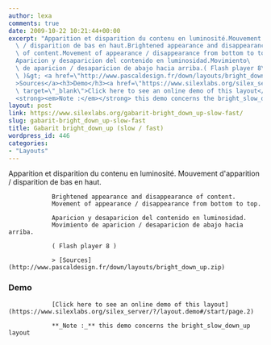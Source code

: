 ```yaml
---
author: lexa
comments: true
date: 2009-10-22 10:21:44+00:00
excerpt: "Apparition et disparition du contenu en luminosité.Mouvement d'apparition\
  \ / disparition de bas en haut.Brightened appearance and disappearance\
  \ of content.Movement of appearance / disappearance from bottom to top.\
  Aparicion y desaparicion del contenido en luminosidad.Movimiento\
  \ de aparicion / desaparicion de abajo hacia arriba.( Flash player 8\
  \ )&gt; <a href=\"http://www.pascaldesign.fr/down/layouts/bright_down_up.zip\"\
  >Sources</a><h3>Demo</h3><a href=\"https://www.silexlabs.org/silex_server/?/layout.demo#/start/page.2\"\
  \ target=\"_blank\">Click here to see an online demo of this layout</a>\
  <strong><em>Note :</em></strong> this demo concerns the bright_slow_down_up layout"
layout: post
link: https://www.silexlabs.org/gabarit-bright_down_up-slow-fast/
slug: gabarit-bright_down_up-slow-fast
title: Gabarit bright_down_up (slow / fast)
wordpress_id: 446
categories:
- "Layouts"
---
```


Apparition et disparition du contenu en luminosité.
				Mouvement d'apparition / disparition de bas en haut.

				Brightened appearance and disappearance of content.
				Movement of appearance / disappearance from bottom to top.

				Aparicion y desaparicion del contenido en luminosidad.
				Movimiento de aparicion / desaparicion de abajo hacia arriba.

				( Flash player 8 )

				> [Sources](http://www.pascaldesign.fr/down/layouts/bright_down_up.zip)


### Demo


				[Click here to see an online demo of this layout](https://www.silexlabs.org/silex_server/?/layout.demo#/start/page.2)

				**_Note :_** this demo concerns the bright_slow_down_up layout
